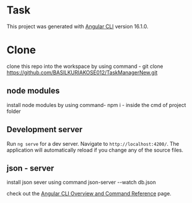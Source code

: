 # Task

This project was generated with [Angular CLI](https://github.com/angular/angular-cli) version 16.1.0.

# Clone

clone this repo into the workspace by using command - git clone https://github.com/BASILKURIAKOSE012/TaskManagerNew.git

## node modules

install node modules by using command- npm i - inside the cmd of project folder

## Development server

Run `ng serve` for a dev server. Navigate to `http://localhost:4200/`. The application will automatically reload if you change any of the source files.

## json - server

install json sever using  command json-server --watch db.json


check out the [Angular CLI Overview and Command Reference](https://angular.io/cli) page.
